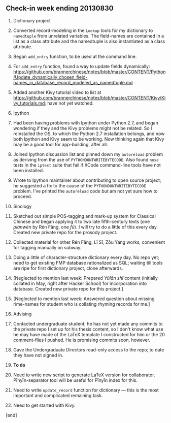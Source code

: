 ## Check-in week ending 20130830

 1. Dictionary project
  1. Converted record-modeling in the `Lookup` tools for my dictionary to `namedtuple` from unrelated variables. The field-names are contained in a list as a class attribute and the namedtuple is also instantiated as a class attribute.
  1. Began `add_entry` function, to be used at the command line.
  1. For `add_entry` function, found a way to update fields dynamically: https://github.com/brannerchinese/notes/blob/master/CONTENT/Python/Update_dynamically_chosen_field-names_in_database_record_modeled_as_namedtuple.md
  1. Added another Kivy tutorial video to list at https://github.com/brannerchinese/notes/blob/master/CONTENT/Kivy/Kivy_tutorials.md; have not yet watched.

 1. Ipython
  1. Had been having problems with Ipython under Python 2.7, and began wondering if they and the Kivy problems might not be related. So I reinstalled the OS, to which the Python 2.7 installation belongs, and now both Ipython and Kivy seem to be working. Now thinking again that Kivy may be a good tool for app-building, after all.
  1. Joined Ipython discussion list and pinned down my `autoreload` problem as deriving from the use of `PYTHONDONTWRITEBYTECODE`. Also found `nose` tests in the `iptest` suite that fail if XCode command-line tools have not been installed. 
  1. Wrote to Ipython maintainer about contributing to open source project; he suggested a fix to the cause of the `PYTHONDONTWRITEBYTECODE` problem. I've printed the `autoreload` code but am not yet sure how to proceed.

 1. Sinology
  1. Sketched out simple POS-tagging and mark-up system for Classical Chinese and began applying it to two late fifth-century texts (one *piánwén* by Rén Fǎng, one *fù*). I will try to do a little of this every day. Created new private repo for the prosody project.
  1. Collected material for other Rén Fǎng, Lǐ Sī, Zōu Yáng works, convenient for tagging manually on subway.
  1. Doing a little of character-structure dictionary every day. No repo yet; need to get existing FMP database rationalized as SQL; waiting till tools are ripe for first dictionary project, clone afterwards. 
  1. [Neglected to mention last week: Prepared _Yùlǎn shī_ content (initially collated in May, right after Hacker School) for incorporation into database. Created new private repo for this project.]
  1. [Neglected to mention last week: Answered question about missing rime-names for student who is collating rhyming records for me.]

 1. Advising
  1. Contacted undergraduate student; he has not yet made any commits to the private repo I set up for his thesis content, so I don't know what use he may have made of the LaTeX template I constructed for him or the 20 comment-files I pushed. He is promising commits soon, however.
  1. Gave the Undergraduate Directors read-only access to the repo; to date they have not signed in.

 1. **To do**
  1. Need to write new script to generate LaTeX version for collaborator. Pīnyīn-separator tool will be useful for Pīnyīn index for this.
  1. Need to write `update_record` function for dictionary — this is the most important and complicated remaining task.
  1. Need to get started with Kivy.

[end]
